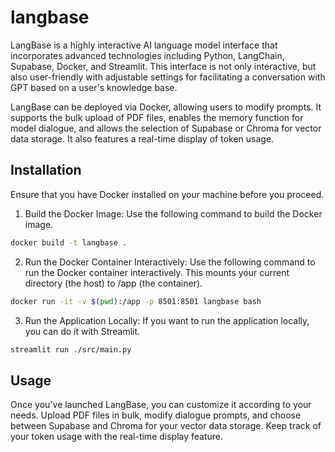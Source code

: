 # langbase

LangBase is a highly interactive AI language model interface that incorporates advanced technologies including Python, LangChain, Supabase, Docker, and Streamlit. This interface is not only interactive, but also user-friendly with adjustable settings for facilitating a conversation with GPT based on a user's knowledge base.

LangBase can be deployed via Docker, allowing users to modify prompts. It supports the bulk upload of PDF files, enables the memory function for model dialogue, and allows the selection of Supabase or Chroma for vector data storage. It also features a real-time display of token usage.

## Installation
Ensure that you have Docker installed on your machine before you proceed.

1. Build the Docker Image:
Use the following command to build the Docker image.
```bash
docker build -t langbase .
```
2. Run the Docker Container Interactively:
Use the following command to run the Docker container interactively. This mounts your current directory (the host) to /app (the container).
```bash
docker run -it -v $(pwd):/app -p 8501:8501 langbase bash
```
3. Run the Application Locally:
If you want to run the application locally, you can do it with Streamlit.
```bash
streamlit run ./src/main.py
```

## Usage
Once you've launched LangBase, you can customize it according to your needs. Upload PDF files in bulk, modify dialogue prompts, and choose between Supabase and Chroma for your vector data storage. Keep track of your token usage with the real-time display feature.